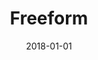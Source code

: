 ---
layout: site
title: "Freeform"
date: 2018-01-01
categories: [entertainment]
version: 1.6.6
major: 1
minor: 6
patch: 6
slug: freeform
link: https://freeform.go.com/
submitter: lpolepeddi
permalink: /sites/:slug
---